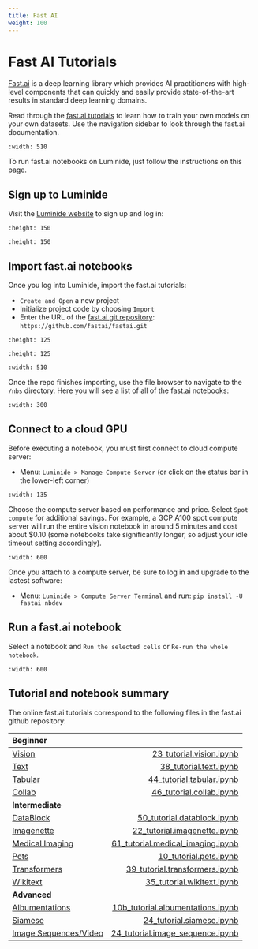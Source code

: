```yaml
---
title: Fast AI
weight: 100
---
```


# Fast AI Tutorials

<a href="https://www.fast.ai" target="_blank">Fast.ai</a> is a deep learning library which provides AI practitioners with high-level components that can quickly and easily provide state-of-the-art results in standard deep learning domains.

Read through the <a href="https://docs.fast.ai/" target="_blank">fast.ai tutorials</a> to learn how to train your own models on your own datasets. Use the navigation sidebar to look through the fast.ai documentation.

```{image} ../images/fastai-fastai.png
:width: 510
```

To run fast.ai notebooks on Luminide, just follow the instructions on this page.

## Sign up to Luminide

Visit the <a href="https://www.luminide.com" target="_blank">Luminide website</a> to sign up and log in:

```{image} ../images/fastai-signup.png
:height: 150
```

```{image} ../images/fastai-signup-2.png
:height: 150
```

## Import fast.ai notebooks

Once you log into Luminide, import the fast.ai tutorials:
- `Create and Open` a new project
- Initialize project code by choosing `Import`
- Enter the URL of the <a href="https://github.com/fastai/fastai" target="_blank">fast.ai git repository</a>: `https://github.com/fastai/fastai.git`

```{image} ../images/fastai-new-project.png
:height: 125
```
```{image} ../images/fastai-import-code.png
:height: 125
```
```{image} ../images/fastai-import-code-2.png
:width: 510
```

Once the repo finishes importing, use the file browser to navigate to the `/nbs` directory.  Here you will see a list of all of the fast.ai notebooks:

```{image} ../images/fastai-import-code-3.png
:width: 300
```

## Connect to a cloud GPU

Before executing a notebook, you must first connect to cloud compute server:
- Menu: `Luminide > Manage Compute Server` (or click on the status bar in the lower-left corner)
```{image} ../images/fastai-status-bar.png
:width: 135
```

Choose the compute server based on performance and price. Select `Spot compute` for additional savings. For example, a GCP A100 spot compute server will run the entire vision notebook in around 5 minutes and cost about $0.10 (some notebooks take significantly longer, so adjust your idle timeout setting accordingly).

```{image} ../images/fastai-attach-compute.png
:width: 600
```

Once you attach to a compute server, be sure to log in and upgrade to the lastest software:
- Menu: `Luminide > Compute Server Terminal` and run: `pip install -U fastai nbdev`

## Run a fast.ai notebook

Select a notebook and `Run the selected cells` or `Re-run the whole notebook`.

```{image} ../images/fastai-tutorial-vision.png
:width: 600
```

## Tutorial and notebook summary

The online fast.ai tutorials correspond to the following files in the fast.ai github repository:

| **Beginner**    |     |
| :--- | ---: |
| <a href="https://docs.fast.ai/tutorial.vision.html" target="_blank">Vision</a>         | <a href="https://github.com/fastai/fastai/blob/master/nbs/23_tutorial.vision.ipynb" target="_blank">23_tutorial.vision.ipynb</a>    |
| <a href="https://docs.fast.ai/tutorial.text.html" target="_blank">Text</a>               | <a href="https://github.com/fastai/fastai/blob/master/nbs/38_tutorial.text.ipynb" target="_blank">38_tutorial.text.ipynb</a> |
| <a href="https://docs.fast.ai/tutorial.tabular.html" target="_blank">Tabular</a>      |  <a href="https://github.com/fastai/fastai/blob/master/nbs/44_tutorial.tabular.ipynb" target="_blank">44_tutorial.tabular.ipynb</a> |
| <a href="https://docs.fast.ai/tutorial.collab.html" target="_blank">Collab</a>         | <a href="https://github.com/fastai/fastai/blob/master/nbs/46_tutorial.collab.ipynb" target="_blank">46_tutorial.collab.ipynb</a> |
| **Intermediate**    |     |
| <a href="https://docs.fast.ai/tutorial.datablock.html" target="_blank">DataBlock</a>                       | <a href="https://github.com/fastai/fastai/blob/master/nbs/50_tutorial.datablock.ipynb" target="_blank">50_tutorial.datablock.ipynb</a> |
| <a href="https://docs.fast.ai/tutorial.imagenette.html" target="_blank">Imagenette</a>                   | <a href="https://github.com/fastai/fastai/blob/master/nbs/22_tutorial.imagenette.ipynb" target="_blank">22_tutorial.imagenette.ipynb</a> |
| <a href="https://docs.fast.ai/tutorial.medical_imaging.html" target="_blank">Medical Imaging</a>  | <a href="https://github.com/fastai/fastai/blob/master/nbs/61_tutorial.medical_imaging.ipynb" target="_blank">61_tutorial.medical_imaging.ipynb</a> |
| <a href="https://docs.fast.ai/tutorial.pets.html" target="_blank">Pets</a>                               | <a href="https://github.com/fastai/fastai/blob/master/nbs/10_tutorial.pets.ipynb" target="_blank">10_tutorial.pets.ipynb</a> |
| <a href="https://docs.fast.ai/tutorial.transformers.html" target="_blank">Transformers</a>   | <a href="https://github.com/fastai/fastai/blob/master/nbs/39_tutorial.transformers.ipynb" target="_blank">39_tutorial.transformers.ipynb</a> |
| <a href="https://docs.fast.ai/tutorial.wikitext.html" target="_blank">Wikitext</a>                   | <a href="https://github.com/fastai/fastai/blob/master/nbs/35_tutorial.wikitext.ipynb" target="_blank">35_tutorial.wikitext.ipynb</a> |
| **Advanced**   |     |
| <a href="https://docs.fast.ai/tutorial.albumentations.html" target="_blank">Albumentations</a>               | <a href="https://github.com/fastai/fastai/blob/master/nbs/10b_tutorial.albumentations.ipynb" target="_blank">10b_tutorial.albumentations.ipynb</a> |
| <a href="https://docs.fast.ai/tutorial.siamese.html" target="_blank">Siamese</a>                                       | <a href="https://github.com/fastai/fastai/blob/master/nbs/24_tutorial.siamese.ipynb" target="_blank">24_tutorial.siamese.ipynb</a> |
| <a href="https://docs.fast.ai/tutorial.image_sequence.html" target="_blank">Image Sequences/Video</a> | <a href="https://github.com/fastai/fastai/blob/master/nbs/24_tutorial.image_sequence.ipynb" target="_blank">24_tutorial.image_sequence.ipynb</a> |

